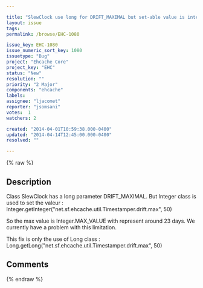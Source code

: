 ```yaml
---

title: "SlewClock use long for DRIFT_MAXIMAL but set-able value is integer range"
layout: issue
tags: 
permalink: /browse/EHC-1080

issue_key: EHC-1080
issue_numeric_sort_key: 1080
issuetype: "Bug"
project: "Ehcache Core"
project_key: "EHC"
status: "New"
resolution: ""
priority: "2 Major"
components: "ehcache"
labels: 
assignee: "ljacomet"
reporter: "jsomsani"
votes:  1
watchers: 2

created: "2014-04-01T10:59:38.000-0400"
updated: "2014-04-14T12:45:00.000-0400"
resolved: ""

---
```




{% raw %}



## Description

<div markdown="1" class="description">

Class SlewClock has a long parameter DRIFT\_MAXIMAL. But Integer class is used to set the valeur : 
Integer.getInteger("net.sf.ehcache.util.Timestamper.drift.max", 50)

So the max value is Integer.MAX\_VALUE with represent around 23 days.
We currently have a problem with this limitation.

This fix is only the use of Long class : 
Long.getLong("net.sf.ehcache.util.Timestamper.drift.max", 50)

</div>

## Comments



{% endraw %}
